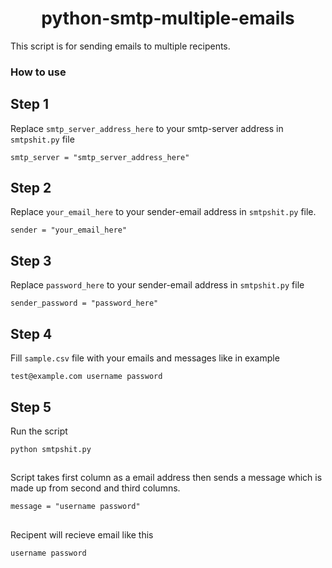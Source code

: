 <div align="center">

# python-smtp-multiple-emails

</div>

This script is for sending emails to multiple recipents. 

### How to use 
## Step 1
Replace `smtp_server_address_here` to your smtp-server address in `smtpshit.py` file

```smtp_server = "smtp_server_address_here"```

## Step 2
Replace `your_email_here` to your  sender-email address in `smtpshit.py` file.

```sender = "your_email_here"```

## Step 3
Replace `password_here` to your  sender-email address in `smtpshit.py` file

```sender_password = "password_here"```

## Step 4
Fill `sample.csv` file with your emails and messages like in example

```test@example.com username password```

## Step 5
Run the script

```python smtpshit.py```

##
Script takes first column as a email address then sends a message which is made up from second and third columns.

```message = "username password"```

##
Recipent will recieve email like this


```username password```
